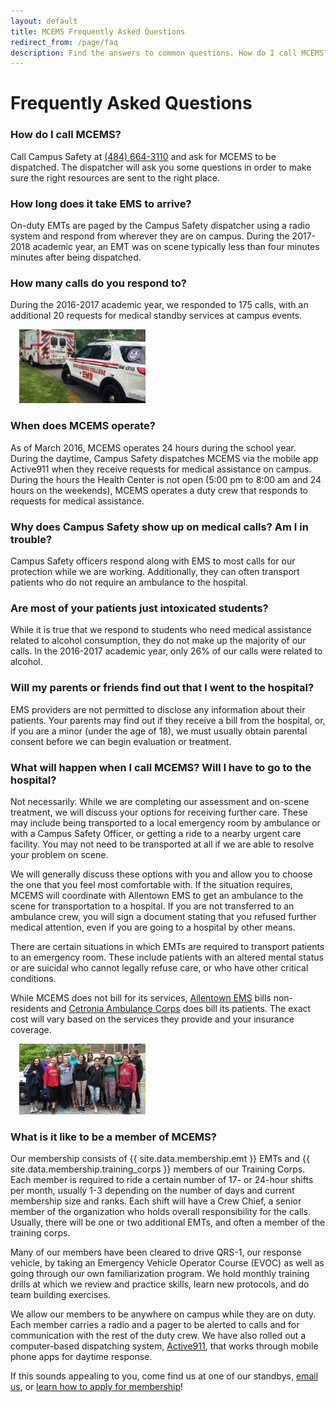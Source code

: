 ```yaml
---
layout: default
title: MCEMS Frequently Asked Questions
redirect_from: /page/faq
description: Find the answers to common questions. How do I call MCEMS? How long will it take you to arrive? When does MCEMS operate? What will happen when I call?
---
```


Frequently Asked Questions
==========================

### How do I call MCEMS?

Call Campus Safety at [(484) 664-3110](tel:+14846643110) and ask for MCEMS to be dispatched. The dispatcher will ask you some questions in order to make sure the right resources are sent to the right place.

### How long does it take EMS to arrive?

On-duty EMTs are paged by the Campus Safety dispatcher using a radio system and respond from wherever they are on campus. During the 2017-2018 academic year, an EMT was on scene typically less than four minutes minutes after being dispatched.

### How many calls do you respond to?

During the 2016-2017 academic year, we responded to 175 calls, with an additional 20 requests for medical standby services at campus events.

<div class="pull-right" style="max-width:40%;margin:1em;">
  <div class="thumbnail">
    <img src="/assets/images/qrs1_6289.jpg">
  </div>
</div>

### When does MCEMS operate?

As of March 2016, MCEMS operates 24 hours during the school year. During the daytime, Campus Safety dispatches MCEMS via the mobile app Active911 when they receive requests for medical assistance on campus. During the hours the Health Center is not open (5:00 pm to 8:00 am and 24 hours on the weekends), MCEMS operates a duty crew that responds to requests for medical assistance. 

### Why does Campus Safety show up on medical calls? Am I in trouble?

Campus Safety officers respond along with EMS to most calls for our protection while we are working. Additionally, they can often transport patients who do not require an ambulance to the hospital.

### Are most of your patients just intoxicated students?

While it is true that we respond to students who need medical assistance related to alcohol consumption, they do not make up the majority of our calls. In the 2016-2017 academic year, only 26% of our calls were related to alcohol.

### Will my parents or friends find out that I went to the hospital?

EMS providers are not permitted to disclose any information about their patients. Your parents may find out if they receive a bill from the hospital, or, if you are a minor (under the age of 18), we must usually obtain parental consent before we can begin evaluation or treatment.

### What will happen when I call MCEMS? Will I have to go to the hospital?

Not necessarily. While we are completing our assessment and on-scene treatment, we will discuss your options for receiving further care. These may include being transported to a local emergency room by ambulance or with a Campus Safety Officer, or getting a ride to a nearby urgent care facility. You may not need to be transported at all if we are able to resolve your problem on scene.

We will generally discuss these options with you and allow you to choose the one that you feel most comfortable with. If the situation requires, MCEMS will coordinate with Allentown EMS to get an ambulance to the scene for transportation to a hospital. If you are not transferred to an ambulance crew, you will sign a document stating that you refused further medical attention, even if you are going to a hospital by other means.

There are certain situations in which EMTs are required to transport patients to an emergency room. These include patients with an altered mental status or are suicidal who cannot legally refuse care, or who have other critical conditions.

While MCEMS does not bill for its services, [Allentown EMS](http://www.allentownpa.gov/EMS-Paramedics) bills non-residents and [Cetronia Ambulance Corps](https://www.cetronia.org/) does bill its patients. The exact cost will vary based on the services they provide and your insurance coverage.

<div class="pull-left" style="max-width:40%;margin:1em;">
  <div class="thumbnail">
    <img src="/assets/images/new_members_f15.jpg">
  </div>
</div>

### What is it like to be a member of MCEMS?

Our membership consists of {{ site.data.membership.emt }} EMTs and {{ site.data.membership.training_corps }} members of our Training Corps. Each member is required to ride a certain number of 17- or 24-hour shifts per month, usually 1-3 depending on the number of days and current membership size and ranks. Each shift will have a Crew Chief, a senior member of the organization who holds overall responsibility for the calls. Usually, there will be one or two additional EMTs, and often a member of the training corps.

Many of our members have been cleared to drive QRS-1, our response vehicle, by taking an Emergency Vehicle Operator Course (EVOC) as well as going through our own familiarization program. We hold monthly training drills at which we review and practice skills, learn new protocols, and do team building exercises.

We allow our members to be anywhere on campus while they are on duty. Each member carries a radio and a pager to be alerted to calls and for communication with the rest of the duty crew. We have also rolled out a computer-based dispatching system, [Active911](https://active911.com/), that works through mobile phone apps for daytime response.

If this sounds appealing to you, come find us at one of our standbys, [email us](mailto:info@bergems.org), or [learn how to apply for membership](/join-mcems/)!
